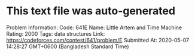 # This text file was auto-generated

Problem Information:
Code: 641E
Name: Little Artem and Time Machine
Rating: 2000
Tags: data structures
Link: https://codeforces.com/contest/641/problem/E
Submitted At: 2020-05-07 14:28:27 GMT+0600 (Bangladesh Standard Time)